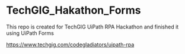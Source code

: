# TechGIG_Hakathon_Forms

This repo is created for TechGIG UiPath RPA Hackathon and finished it using UiPath Forms

https://www.techgig.com/codegladiators/uipath-rpa
